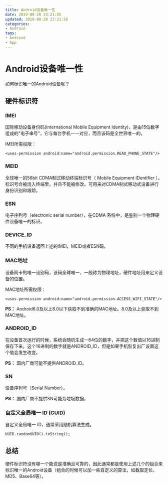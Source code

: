 ```yaml
---
title: Android设备唯一性
date: 2019-08-28 23:21:55
updated: 2019-08-28 23:21:58
categories:
- Android
tags:
- Android
- App
---
```


# Android设备唯一性

如何标识唯一的Android设备呢？

## 硬件标识符

### IMEI

 国际移动设备身份码(International Mobile Equipment Identity)，是由15位数字组成的"电子串号"，它与每台手机一一对应，而且该码是全世界唯一的。

IMEI所需权限：

 ```IMEI所需权限
 <uses-permission android:name="android.permission.READ_PHONE_STATE"/>
 ```

### MEID

全球唯一的56bit CDMA制式移动终端标识号（ Mobile Equipment IDentifier ）。标识号会被烧入终端里，并且不能被修改。可用来对CDMA制式移动式设备进行身份识别和跟踪。

### ESN

电子序列号（electronic serial number），在CDMA 系统中，是鉴别一个物理硬件设备唯一的标识。

### DEVICE_ID

不同的手机设备返回上述的IMEI，MEID或者ESN码。

### MAC地址

设备网卡的唯一设别码，该码全球唯一，一般称为物理地址，硬件地址用来定义设备的位置。

MAC地址所需权限：

```MAC地址所需权限
<uses-permission android:name="android.permission.ACCESS_WIFI_STATE"/>
```

**PS：** Android6.0及以上8.0以下获取不到准确的MAC地址。8.0及以上获取不到MAC地址。

### ANDROID_ID

在设备首次运行的时候，系统会随机生成一64位的数字，并把这个数值以16进制保存下来，这个16进制的数字就是ANDROID_ID，但是如果手机恢复出厂设置这个值会发生改变。

**PS：** 国内厂商可能不提供ANDROID_ID。

### SN

设备序列号（Serial Number）。

**PS：** 国内厂商不提供SN可能为垃圾数据。

### 自定义全局唯一 ID (GUID)

自定义全局唯一 ID，通常采用随机算法生成。

```GUID
UUID.randomUUID().toString();
```

## 总结

硬件标识符没有哪一个能说是准确且可靠的，因此通常都是使用上述几个的组合来标识唯一的Android设备（组合的时候可以加一些自定义的算法，如截取定长、MD5、Base64等）。
